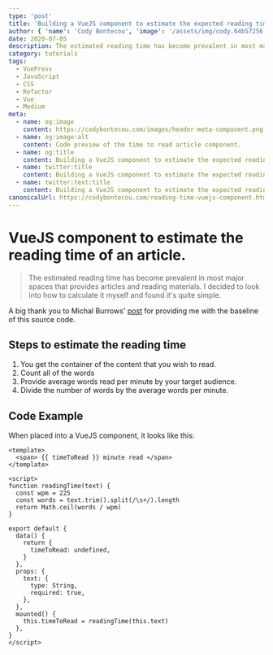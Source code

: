 ```yaml
---
type: 'post'
title: 'Building a VueJS component to estimate the expected reading time of an article.'
author: { 'name': 'Cody Bontecou', 'image': '/assets/img/cody.64b57256.jpg' }
date: 2020-07-05
description: The estimated reading time has become prevalent in most major spaces that provides articles and reading materials. Build this functionality into your site using a VueJS component.
category: tutorials
tags:
  - VuePress
  - JavaScript
  - CSS
  - Refactor
  - Vue
  - Medium
meta:
  - name: og:image
    content: https://codybontecou.com/images/header-meta-component.png
  - name: og:image:alt
    content: Code preview of the time to read article component.
  - name: og:title
    content: Building a VueJS component to estimate the expected reading time of an article.
  - name: twitter:title
    content: Building a VueJS component to estimate the expected reading time of an article.
  - name: twitter:text:title
    content: Building a VueJS component to estimate the expected reading time of an article.
canonicalUrl: https://codybontecou.com/reading-time-vuejs-component.html
---
```


<h1 class="mt-24 text-4xl font-semibold">VueJS component to estimate the reading time of an article.</h1>

> The estimated reading time has become prevalent in most major spaces that provides articles and reading materials. I decided to look into how to calculate it myself and found it's quite simple.

<p class="mt-8 font-semibold text-gray-800">A big thank you to Michal Burrows' <a href="https://dev.to/michaelburrows/calculate-the-estimated-reading-time-of-an-article-using-javascript-2k9l" target="_blank">post</a> for providing me with the baseline of this source code.</p>

## Steps to estimate the reading time

1. You get the container of the content that you wish to read.
1. Count all of the words
1. Provide average words read per minute by your target audience.
1. Divide the number of words by the average words per minute.

## Code Example

When placed into a VueJS component, it looks like this:

```vue
<template>
  <span> {{ timeToRead }} minute read </span>
</template>

<script>
function readingTime(text) {
  const wpm = 225
  const words = text.trim().split(/\s+/).length
  return Math.ceil(words / wpm)
}

export default {
  data() {
    return {
      timeToRead: undefined,
    }
  },
  props: {
    text: {
      type: String,
      required: true,
    },
  },
  mounted() {
    this.timeToRead = readingTime(this.text)
  },
}
</script>
```

<SimpleNewsletter />
<!-- <Post /> -->
